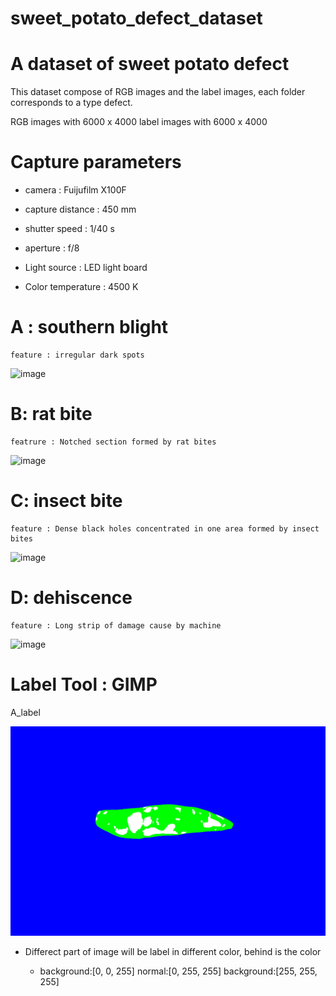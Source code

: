 # sweet_potato_defect_dataset
A dataset of sweet potato defect  
=
This dataset compose of RGB images and the label images, each folder corresponds to a type defect.

RGB images with 6000 x 4000 
label images with 6000 x 4000

# Capture parameters
 + camera : Fuijufilm X100F

 + capture distance : 450 mm

 + shutter speed : 1/40 s

 + aperture : f/8

 + Light source : LED light board

 + Color temperature : 4500 K

A : southern blight
=
    feature : irregular dark spots
  
![image](https://github.com/aipal-nchu/sweet_potato_defect_dataset/blob/main/A-southern_blight/A-00001.png)



B: rat bite 
=
    featrure : Notched section formed by rat bites

![image](https://github.com/aipal-nchu/sweet_potato_defect_dataset/blob/main/B-rat%20bite/B-00001.png)


C: insect bite 
=
    feature : Dense black holes concentrated in one area formed by insect bites

![image](https://github.com/aipal-nchu/sweet_potato_defect_dataset/blob/main/C-insect_bite/C-00001.png)

D: dehiscence 
 = 
    feature : Long strip of damage cause by machine 

![image](https://github.com/aipal-nchu/sweet_potato_defect_dataset/blob/main/D-dehiscence/D-00001.png)

Label Tool : GIMP 
=
A_label

![image](https://github.com/aipal-nchu/sweet_potato_defect_dataset/blob/main/A_label/A-00001.png)
   
   + Differect part of image will be label in different color, behind is the color

      + background:[0, 0, 255] normal:[0, 255, 255] background:[255, 255, 255] 

